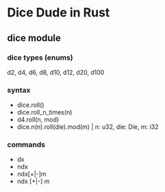 # Dice Dude in Rust

## dice module

### dice types (enums)
d2, d4, d6, d8, d10, d12, d20, d100

### syntax
- dice.roll()
- dice.roll_n_times(n)
- d4.roll(n, mod)
- dice.n(n).roll(die).mod(m) | n: u32, die: Die, m: i32

### commands
- dx
- ndx
- ndx[+|-]m
- ndx [+|-] m

